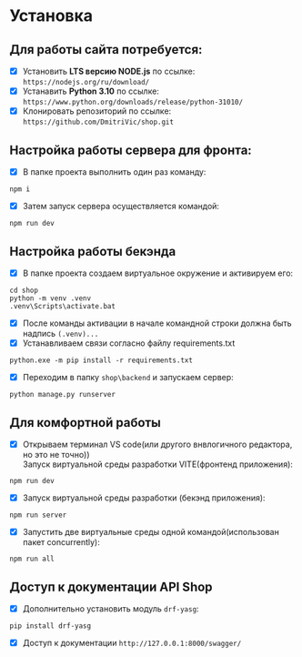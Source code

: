 # Установка
## Для работы сайта потребуется:
* [x] Установить **LTS версию NODE.js** по ссылке: `https://nodejs.org/ru/download/`
* [x] Устанавить **Python 3.10** по ссылке: `https://www.python.org/downloads/release/python-31010/`
* [x] Клонировать репозиторий по ссылке: `https://github.com/DmitriVic/shop.git`  
## Настройка работы сервера для фронта:
* [x] В папке проекта выполнить один раз команду:   
```
npm i
```
* [x] Затем запуск сервера осуществляется командой:   
```
npm run dev
```
## Настройка работы бекэнда
* [x] В папке проекта создаем виртуальное окружение и активируем его:
```
cd shop
python -m venv .venv
.venv\Scripts\activate.bat
```
* [x] После команды активации в начале командной строки должна быть надпись `(.venv)...` 
* [x] Устанавливаем связи согласно файлу requirements.txt
```
python.exe -m pip install -r requirements.txt
```
* [x] Переходим в папку `shop\backend` и запускаем сервер:
```
python manage.py runserver
```
## Для комфортной работы
* [x] Открываем терминал VS code(или другого внвлогичного редактора, но это не точно))  
Запуск виртуальной среды разработки VITE(фронтенд приложения):

```
npm run dev
```
* [x] Запуск виртуальной среды разработки (бекэнд приложения):

```
npm run server
```
* [x]  Запустить две виртуальные среды одной командой(использован пакет concurrently):
```
npm run all
```
## Доступ к документации API Shop
* [x] Дополнительно установить модуль `drf-yasg`:
```
pip install drf-yasg
```
* [x] Доступ к документации `http://127.0.0.1:8000/swagger/`